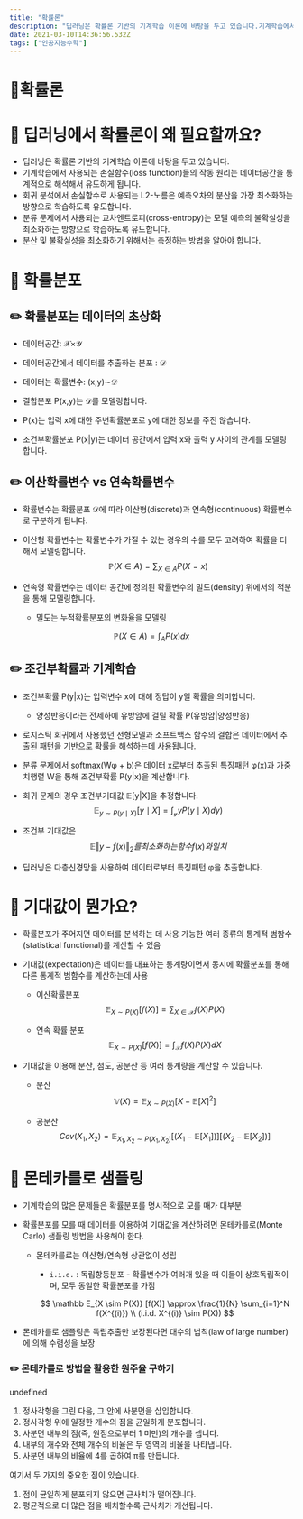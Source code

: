 ```yaml
---
title: "확률론"
description: "딥러닝은 확률론 기반의 기계학습 이론에 바탕을 두고 있습니다.기계학습에서 사용되는 손실함수(loss function)들의 작동 원리는 데이터공간을 통계적으로 해석해서 유도하게 됩니다.회귀 분석에서 손실함수로 사용되는 L2-노름은 예측오차의 분산을 가장 최소화하는 방향으"
date: 2021-03-10T14:36:56.532Z
tags: ["인공지능수학"]
---
```

# 📌확률론

# 📄 딥러닝에서 확률론이 왜 필요할까요?

- 딥러닝은 확률론 기반의 기계학습 이론에 바탕을 두고 있습니다.
- 기계학습에서 사용되는 손실함수(loss function)들의 작동 원리는 데이터공간을 통계적으로 해석해서 유도하게 됩니다.
- 회귀 분석에서 손실함수로 사용되는 L2-노름은 예측오차의 분산을 가장 최소화하는 방향으로 학습하도록 유도합니다.
- 분류 문제에서 사용되는 교차엔트로피(cross-entropy)는 모델 예측의 불확실성을 최소화하는 방향으로 학습하도록 유도합니다.
- 분산 및 불확실성을 최소화하기 위해서는 측정하는 방법을 알아야 합니다.



# 📄 확률분포

## ✏️ 확률분포는 데이터의 초상화

- 데이터공간: 𝒳×𝒴

- 데이터공간에서 데이터를 추출하는 분포 : 𝒟

- 데이터는 확률변수: (x,y)∼𝒟

- 결합분포 P(x,y)는 𝒟를 모델링합니다.

- P(x)는 입력 x에 대한 주변확률분포로 y에 대한 정보를 주진 않습니다.

- 조건부확률분포 P(x|y)는 데이터 공간에서 입력 x와 출력 y 사이의 관계를 모델링합니다.

  

## ✏️ 이산확률변수 vs 연속확률변수

- 확률변수는 확률분포 𝒟에 따라 이산형(discrete)과 연속형(continuous) 확률변수로 구분하게 됩니다.

- 이산형 확률변수는 확률변수가 가질 수 있는 경우의 수를 모두 고려하여 확률을 더해서 모델링합니다.
  $$
  \mathbb P(X \in A) = \sum_{X \in A}P(X = x)
  $$
  
- 연속형 확률변수는 데이터 공간에 정의된 확률변수의 밀도(density) 위에서의 적분을 통해 모델링합니다.

  - 밀도는 누적확률분포의 변화율을 모델링

$$
\mathbb P(X \in A) = \int_A P(x)dx
$$

## ✏️ 조건부확률과 기계학습

- 조건부확률 P(y|x)는 입력변수 x에 대해 정답이 y일 확률을 의미합니다.

  - 양성반응이라는 전제하에 유방암에 걸릴 확률 P(유방암|양성반응)

- 로지스틱 회귀에서 사용했던 선형모델과 소프트맥스 함수의 결합은 데이터에서 추출된 패턴을 기반으로 확률을 해석하는데 사용됩니다.

- 분류 문제에서 softmax(Wφ + b)은 데이터 x로부터 추출된 특징패턴 φ(x)과 가중치행렬 W을 통해 조건부확률 P(y|x)을 계산합니다.

- 회귀 문제의 경우 조건부기대값 𝔼[y|X]을 추정합니다.
  $$
  \mathbb E_{y \sim P(y \mid X)}[y \mid X] = \int_{\mathcal y} yP(y \mid X)dy)
  $$
  

- 조건부 기대값은 
  $$
  \mathbb E \Vert y - f(x) \Vert_2 를 최소화하는 함수 f(x)와 일치
  $$
  

- 딥러닝은 다층신경망을 사용하여 데이터로부터 특징패턴 φ을 추출합니다.



# 📄  기대값이 뭔가요?

- 확률분포가 주어지면 데이터를 분석하는 데 사용 가능한 여러 종류의 통계적 범함수(statistical functional)를 계산할 수 있음

- 기대값(expectation)은 데이터를 대표하는 통계량이면서 동시에 확률분포를 통해 다른 통계적 범함수를 계산하는데 사용

  - 이산확률분포
    $$
    \mathbb E_{X \sim P(X)}[f(X)] = \sum_{X \in \mathcal X} f(X)P(X)
    $$
    

  - 연속 확률 분포
    $$
    \mathbb E_{X \sim P(X)}[f(X)] = \int_{\mathcal X} f(X)P(X)dX
    $$
    

- 기대값을 이용해 분산, 첨도, 공분산 등 여러 통계량을 계산할 수 있습니다.

  - 분산
    $$
    \mathbb V (X) = \mathbb E_{X \sim P(X)}[X - \mathbb E [X]^2]
    $$
    

  - 공분산
    $$
    Cov(X_1, X_2) = \mathbb E_{X_1,X_2 \sim P(X_1, X_2)} [(X_1 - \mathbb E [X_1])] [(X_2 - \mathbb E [X_2])]
    $$
    

# 📄 몬테카를로 샘플링

- 기계학습의 많은 문제들은 확률분포를 명시적으로 모를 때가 대부분

- 확률분포를 모를 때 데이터를 이용하여 기대값을 계산하려면 몬테카를로(Monte Carlo) 샘플링 방법을 사용해야 한다.

  - 몬테카를로는 이산형/연속형 상관없이 성립 

    - `i.i.d.` :  독립항등분포 - 확률변수가 여러개 있을 때 이들이 상호독립적이며, 모두 동일한 확률분포를 가짐

    $$
    \mathbb E_{X \sim P(X)} [f(X)] \approx \frac{1}{N} \sum_{i=1}^N f(X^{(i)}) \\
    (i.i.d. X^{(i)} \sim P(X))
    $$

    

- 몬테카를로 샘플링은 독립추출만 보장된다면 대수의 법칙(law of large number)에 의해 수렴성을 보장

### ✏️ 몬테카를로 방법을 활용한 원주율 구하기

undefined

1. 정사각형을 그린 다음, 그 안에 사분면을 삽입합니다.
2. 정사각형 위에 일정한 개수의 점을 균일하게 분포합니다.
3. 사분면 내부의 점(즉, 원점으로부터 1 미만)의 개수를 셉니다.
4. 내부의 개수와 전체 개수의 비율은 두 영역의 비율을 나타냅니다.
5. 사분면 내부의 비율에 4를 곱하여 π를 만듭니다.

여기서 두 가지의 중요한 점이 있습니다.

1. 점이 균일하게 분포되지 않으면 근사치가 떨어집니다.
2. 평균적으로 더 많은 점을 배치할수록 근사치가 개선됩니다.